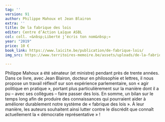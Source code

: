 ```yaml
---
tag: ''
version: 91
author: Philippe Mahoux et Jean Blairon
extra: ''
title: De la fabrique des lois
editor: Centre d’Action Laïque ASBL
col: coll. «&nbsp;Liberté j’écris ton nom&nbsp;»
year: "2019"
price: 10 €
book_link: https://www.laicite.be/publication/de-fabrique-lois/
img_src: https://www.territoires-memoire.be/assets/uploads/de-la-fabrique-des-lois.jpg

---
```

Philippe Mahoux a été sénateur (et ministre) pendant près de trente années. Dans ce livre, avec Jean Blairon, docteur en philosophie et lettres, il nous propose un travail réflexif sur son expérience parlementaire, son «&nbsp;agir politique en pratique&nbsp;», portant plus particulièrement sur la manière dont il a pu – avec ses collègues – faire passer des lois. En somme, un bilan sur le temps long afin de produire des connaissances qui pourraient aider à améliorer durablement notre système de «&nbsp;fabrique des lois&nbsp;». À leur manière, les auteurs souhaitent ainsi lutter contre le discrédit que connaît actuellement la «&nbsp;démocratie représentative&nbsp;»&nbsp;!